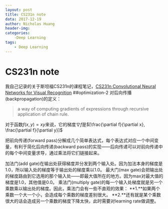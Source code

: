 ```yaml
---
layout: post
title: CS231n note
data: 2017-12-19
author: Nicholas Huang
header-img: 
categories: 
    -Deep Learning
tags:
    - Deep Learning
--- 
```

# CS231n note
我自己记录的关于斯坦福CS231n的课程笔记，[CS231n Convolutional Neural Networks for Visual Recognition](http://cs231n.github.io/)
##optimization-2
对后向传播(backpropagation)的定义：
>a way of computing gradients of expressions through recursive application of chain rule.

对于函数$f(x,y) = xy$来说，它的梯度$\nabla f$是$[\frac{\partial f}{\partial x}, \frac{\partial f}{\partial y}]$

把前向传递(forward pass)分解成几个简单表达式，每个表达式对应一个中间变量，有利于简化后向传递(backward pass)的实现——后向传递可以对前向传递中的每个中间变量求导，通过乘法将它们链接起来。

加法门(add gate)在输出处获得梯度并分发到两个输入处。因为加法本身的梯度是1.0，所以输入处的梯度等于输出处的梯度乘以1.0。
最大门(max gate)会把输出处的梯度路由到它选用的那个输入处——即最大值所在的地方。因为max对最大值的梯度是1.0，其他值是0.0。
乘法门(multiply gate)的每一个输入处梯度就是另一个乘数乘以输出处的梯度。因此，乘法门会有一些不直观的效果：
**1.**如果两个乘数一个大一个小，会造成每个乘数的梯度差别很大。
**2.**还有就是某个乘数很大的话会造成另一个乘数的梯度下降太快，此时需要对learning rate做调整。

